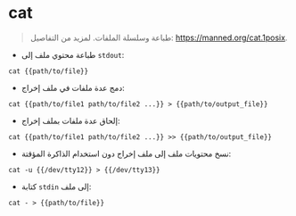 # cat

> طباعة وسلسلة الملفات.
> لمزيد من التفاصيل: <https://manned.org/cat.1posix>.

- طباعة محتوي ملف إلى `stdout`:


`cat {{path/to/file}}`
- دمج عدة ملفات في ملف إخراج:

`cat {{path/to/file1 path/to/file2 ...}} > {{path/to/output_file}}`
- إلحاق عدة ملفات بملف إخراج:

`cat {{path/to/file1 path/to/file2 ...}} >> {{path/to/output_file}}`
- نسخ محتويات ملف إلى ملف إخراج دون استخدام الذاكرة المؤقتة:

`cat -u {{/dev/tty12}} > {{/dev/tty13}}`
- كتابة `stdin` إلى ملف:

`cat - > {{path/to/file}}`
